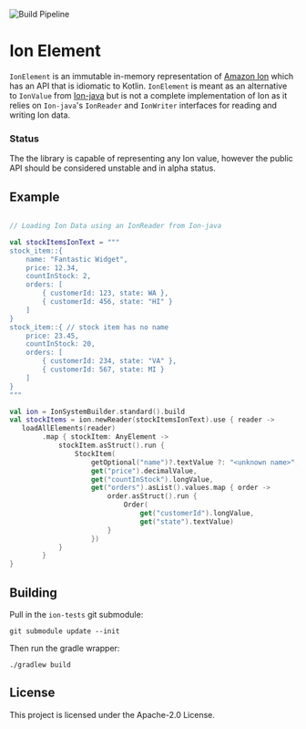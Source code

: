 ![Build Pipeline](https://github.com/amzn/ion-element-kotlin/workflows/Build%20Pipeline/badge.svg)

# Ion Element

`IonElement` is an immutable in-memory representation of [Amazon Ion](http://amzn.github.io/ion-docs/) which has an API
that is idiomatic to Kotlin.  `IonElement` is meant as an alternative to `IonValue` from 
[Ion-java](https://github.com/amzn/ion-java) but is not a complete implementation of Ion as it relies on `Ion-java`'s 
`IonReader` and `IonWriter` interfaces for reading and writing Ion data.

### Status

The the library is capable of representing any Ion value, however the public API should be considered 
unstable and in alpha status.

## Example

```Kotlin

// Loading Ion Data using an IonReader from Ion-java

val stockItemsIonText = """
stock_item::{
    name: "Fantastic Widget",
    price: 12.34,
    countInStock: 2,
    orders: [
        { customerId: 123, state: WA },
        { customerId: 456, state: "HI" }
    ]
}
stock_item::{ // stock item has no name
    price: 23.45,
    countInStock: 20,
    orders: [
        { customerId: 234, state: "VA" },
        { customerId: 567, state: MI }
    ]
}
"""

val ion = IonSystemBuilder.standard().build
val stockItems = ion.newReader(stockItemsIonText).use { reader ->
   loadAllElements(reader)
        .map { stockItem: AnyElement ->
            stockItem.asStruct().run {
                StockItem(
                    getOptional("name")?.textValue ?: "<unknown name>",
                    get("price").decimalValue,
                    get("countInStock").longValue,
                    get("orders").asList().values.map { order ->
                        order.asStruct().run {
                            Order(
                                get("customerId").longValue,
                                get("state").textValue)
                        }
                    })
            }
        }
}
```

## Building

Pull in the `ion-tests` git submodule:

```
git submodule update --init
```

Then run the gradle wrapper:

```
./gradlew build
```

## License

This project is licensed under the Apache-2.0 License.

